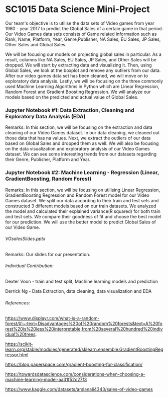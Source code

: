 # SC1015 Data Science Mini-Project

Our team's objective is to utilise the data sets of Video games from year 1980 - year 2017 to predict the Global Sales of a certain game in that period. Our Video Games data sets consists of Game related information such as Rank, Name, Platform, Year, Genre,Publisher, NA Sales, EU Sales, JP Sales, Other Sales and Global Sales.  

We will be focusing our models on projecting global sales in particular. As a result, columns like NA Sales, EU Sales, JP Sales, and Other Sales will be dropped. We will start by extracting data and visualizing it. Then, using Global Sales, we look at the boxplot and remove any outliers from our data. After our video games data set has been cleaned, we will move on to exploratory data analysis. Lastly, we will be focusing on the three commonly used Machine Learning Algorithms in Python which are Linear Regression, Random Forest and Gradient Boosting Regression. We will analyze our models based on the predicted and actual value of Global Sales.

### Jupyter Notebook #1: Data Extraction, Cleaning and Exploratory Data Analysis (EDA)

  Remarks: In this section, we will be focusing on the extraction and data cleaning of our Video Games dataset. In our data cleaning, we cleaned out those data that              has na values. Next, we extract the outliers of our data based on Global Sales and dropped them as well. We will also be focusing on the data visualization and exploratory analysis of our Video Games dataset. We can see some interesting trends from            our datasets regarding their Genre, Publisher, Platform and Year.  
  
### Jupyter Notebook #2: Machine Learning - Regression (Linear, GradientBoosting, Random Forest)
  Remarks: In this section, we will be focusing on utilising Linear Regression, GradientBoosting Regression and Random Forest model for our Video Games dataset. We split   our data according to their train and test sets and constructed 3 different models based on our train datasets. We analyzed the model and calculated their explained variance(R squared) for both train and test sets. We compare their goodness of fit and choose the best model for our prediction. We will use the better model to predict Global Sales of our Video Game.  
 

###### VGsalesSlides.pptx
Remarks: Our slides for our presentation.






###### Individual Contribution:

Dexter Voon - train and test split, Machine learning models and prediction 


Derrick Ng - Data Extraction, data cleaning, data visualization and EDA



###### References: 

https://www.displayr.com/what-is-a-random-forest/#:~:text=Disadvantages%20of%20random%20forests&text=A%20forest%20is%20less%20interpretable,from%20several%20hundred%20individual%20trees.

https://scikit-learn.org/stable/modules/generated/sklearn.ensemble.GradientBoostingRegressor.html

https://blog.paperspace.com/gradient-boosting-for-classification/

https://towardsdatascience.com/considerations-when-choosing-a-machine-learning-model-aa31f52c27f3

https://www.kaggle.com/datasets/arslanali4343/sales-of-video-games
